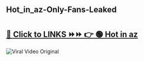 
 ## Hot_in_az-Only-Fans-Leaked

# <h2><a href="https://clipsfans.com/Hot_in_az&ref=git">🔗 Click to LINKS ⏩⏩ 👉 🟢 Hot in az </a></h2>

<a href="https://clipsfans.com/Hot_in_az&ref=git" rel="nofollow" data-target="animated-image.originalLink"><img src="https://i.ibb.co.com/xMMVF88/686577567.gif" alt="Viral Video Original" style="max-width: 100%; display: inline-block;" data-target="animated-image.originalImage"></a>
